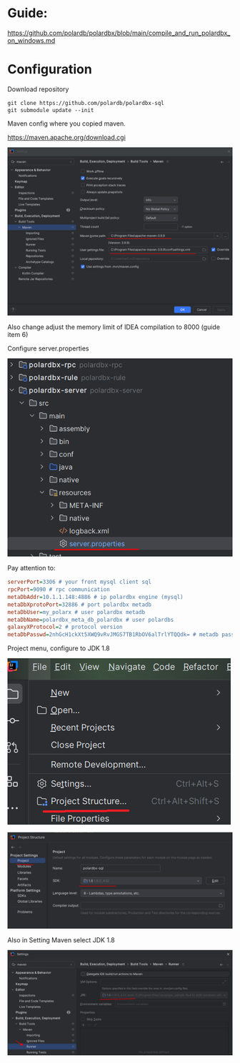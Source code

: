 # Guide:

https://github.com/polardb/polardbx/blob/main/compile_and_run_polardbx_on_windows.md  

# Configuration

Download repository

```shell
git clone https://github.com/polardb/polardbx-sql  
git submodule update --init  
```

Maven config where you copied maven.  

https://maven.apache.org/download.cgi  


![](images/intellij_maven.png)

Also change adjust the memory limit of IDEA compilation to 8000 (guide item 6)


Configure server.properties 

![](images/intellij_properties.png)

Pay attention to:

```ini
serverPort=3306 # your front mysql client sql
rpcPort=9090 # rpc communication
metaDbAddr=10.1.1.148:4886 # ip polardbx engine (mysql)
metaDbXprotoPort=32886 # port polardbx metadb
metaDbUser=my_polarx # user polardbx metadb
metaDbName=polardbx_meta_db_polardbx # user polardbs
galaxyXProtocol=2 # protocol version
metaDbPasswd=2nhGcH1ckXt5XWQ9vRvJMGS7TB1RbOV6alTrlYTQQdk= # metadb password
```

Project menu, configure to JDK 1.8

![](images/intellij_project.png)


![](images/intellij_jdk.png)

Also in Setting Maven select JDK 1.8

![](images/intellij_jdk2.png)